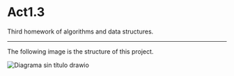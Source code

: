 # Act1.3
Third homework of algorithms and data structures. 

-----------------------------------------------------

The following image is the structure of this project.

![Diagrama sin título drawio](https://user-images.githubusercontent.com/58824561/190260997-e11d4f03-1f6d-4e7e-b28a-ed571ee5fa0a.png)
